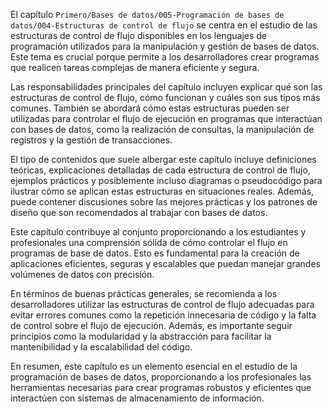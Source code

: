 El capítulo `Primero/Bases de datos/005-Programación de bases de datos/004-Estructuras de control de flujo` se centra en el estudio de las estructuras de control de flujo disponibles en los lenguajes de programación utilizados para la manipulación y gestión de bases de datos. Este tema es crucial porque permite a los desarrolladores crear programas que realicen tareas complejas de manera eficiente y segura.

Las responsabilidades principales del capítulo incluyen explicar qué son las estructuras de control de flujo, cómo funcionan y cuáles son sus tipos más comunes. También se abordará cómo estas estructuras pueden ser utilizadas para controlar el flujo de ejecución en programas que interactúan con bases de datos, como la realización de consultas, la manipulación de registros y la gestión de transacciones.

El tipo de contenidos que suele albergar este capítulo incluye definiciones teóricas, explicaciones detalladas de cada estructura de control de flujo, ejemplos prácticos y posiblemente incluso diagramas o pseudocódigo para ilustrar cómo se aplican estas estructuras en situaciones reales. Además, puede contener discusiones sobre las mejores prácticas y los patrones de diseño que son recomendados al trabajar con bases de datos.

Este capítulo contribuye al conjunto proporcionando a los estudiantes y profesionales una comprensión sólida de cómo controlar el flujo en programas de base de datos. Esto es fundamental para la creación de aplicaciones eficientes, seguras y escalables que puedan manejar grandes volúmenes de datos con precisión.

En términos de buenas prácticas generales, se recomienda a los desarrolladores utilizar las estructuras de control de flujo adecuadas para evitar errores comunes como la repetición innecesaria de código y la falta de control sobre el flujo de ejecución. Además, es importante seguir principios como la modularidad y la abstracción para facilitar la mantenibilidad y la escalabilidad del código.

En resumen, este capítulo es un elemento esencial en el estudio de la programación de bases de datos, proporcionando a los profesionales las herramientas necesarias para crear programas robustos y eficientes que interactúen con sistemas de almacenamiento de información.
